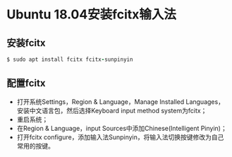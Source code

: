 # Ubuntu 18.04安装fcitx输入法

## 安装fcitx

```ruby
$ sudo apt install fcitx fcitx-sunpinyin
```

## 配置fcitx

- 打开系统Settings，Region & Language，Manage Installed Languages，安装中文语言包，然后选择Keyboard input method system为fcitx；
- 重启系统；
- 在Region & Language，input Sources中添加Chinese(Intelligent Pinyin)；
- 打开fcitx configure，添加输入法Sunpinyin，将输入法切换按键修改为自己常用的按键。
